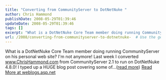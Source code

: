 ```yaml
---
title: "Converting from CommunityServer to DotNetNuke "
author: Chris Hammond
publishDate: 2008-05-29T01:39:46
updateDate: 2008-05-29T01:39:46
tags: []
excerpt: "What is a DotNetNuke Core Team member doing running CommunityServer on his personal web site? I'm not anymore! Last week I converted www.ChrisHammond.com from CommunityServer 2.1 to run on DotNetNuke 4.8.0! I typed up a HUGE blog post covering some of...(read more)"
url: /2008/converting-from-communityserver-to-dotnetnuke-  # Use the generated URL with year
---
```

What is a DotNetNuke Core Team member doing running CommunityServer on his personal web site? I'm not anymore! Last week I converted www.ChrisHammond.com from CommunityServer 2.1 to run on DotNetNuke 4.8.0! I typed up a HUGE blog post covering some of...(<a href="https://weblogs.asp.net/christoc/archive/2008/01/28/converting-from-communityserver-to-dotnetnuke.aspx">read more</a>)<img src="https://weblogs.asp.net/aggbug.aspx?PostID=5668425" width="1" height="1"> <a href="https://weblogs.asp.net/christoc/archive/2008/01/28/converting-from-communityserver-to-dotnetnuke.aspx">Read More at weblogs.asp.net</a>
